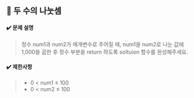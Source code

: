 ## :blue_book: 두 수의 나눗셈

#### :heavy_check_mark: 문제 설명 
> 정수 num1과 num2가 매개변수로 주어질 때, num1을 num2로 나눈 값에 1,000을 곱한 후 정수 부분을 return 하도록 soltuion 함수를 완성해주세요.

#### :heavy_check_mark: 제한사항
> * 0 < num1 ≤ 100
> * 0 < num2 ≤ 100
